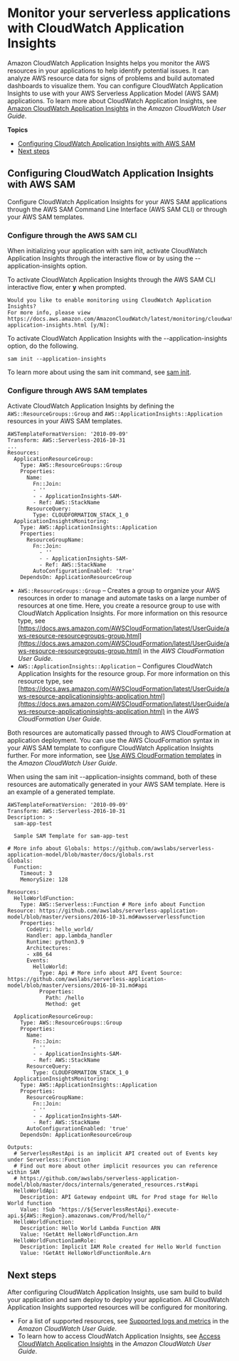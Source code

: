 # Monitor your serverless applications with CloudWatch Application Insights<a name="monitor-app-insights"></a>

 Amazon CloudWatch Application Insights helps you monitor the AWS resources in your applications to help identify potential issues\. It can analyze AWS resource data for signs of problems and build automated dashboards to visualize them\. You can configure CloudWatch Application Insights to use with your AWS Serverless Application Model \(AWS SAM\) applications\. To learn more about CloudWatch Application Insights, see [Amazon CloudWatch Application Insights](https://docs.aws.amazon.com/AmazonCloudWatch/latest/monitoring/cloudwatch-application-insights.html) in the *Amazon CloudWatch User Guide*\. 

**Topics**
+ [Configuring CloudWatch Application Insights with AWS SAM](#monitor-app-insights-configure)
+ [Next steps](#monitor-app-insights-next)

## Configuring CloudWatch Application Insights with AWS SAM<a name="monitor-app-insights-configure"></a>

 Configure CloudWatch Application Insights for your AWS SAM applications through the AWS SAM Command Line Interface \(AWS SAM CLI\) or through your AWS SAM templates\. 

### Configure through the AWS SAM CLI<a name="monitor-app-insights-configure-cli"></a>

 When initializing your application with sam init, activate CloudWatch Application Insights through the interactive flow or by using the \-\-application\-insights option\. 

 To activate CloudWatch Application Insights through the AWS SAM CLI interactive flow, enter **y** when prompted\. 

```
Would you like to enable monitoring using CloudWatch Application Insights?
For more info, please view https://docs.aws.amazon.com/AmazonCloudWatch/latest/monitoring/cloudwatch-application-insights.html [y/N]:
```

 To activate CloudWatch Application Insights with the \-\-application\-insights option, do the following\. 

```
sam init --application-insights
```

 To learn more about using the sam init command, see [sam init](sam-cli-command-reference-sam-init.md)\. 

### Configure through AWS SAM templates<a name="monitor-app-insights-configure-template"></a>

 Activate CloudWatch Application Insights by defining the `AWS::ResourceGroups::Group` and `AWS::ApplicationInsights::Application` resources in your AWS SAM templates\. 

```
AWSTemplateFormatVersion: '2010-09-09'
Transform: AWS::Serverless-2016-10-31 
...
Resources:
  ApplicationResourceGroup:
    Type: AWS::ResourceGroups::Group
    Properties:
      Name:
        Fn::Join:
        - ''
        - - ApplicationInsights-SAM-
        - Ref: AWS::StackName
      ResourceQuery:
        Type: CLOUDFORMATION_STACK_1_0
  ApplicationInsightsMonitoring:
    Type: AWS::ApplicationInsights::Application
    Properties:
      ResourceGroupName:
        Fn::Join:
          - ''
          - - ApplicationInsights-SAM-
          - Ref: AWS::StackName
        AutoConfigurationEnabled: 'true'
    DependsOn: ApplicationResourceGroup
```
+  `AWS::ResourceGroups::Group` – Creates a group to organize your AWS resources in order to manage and automate tasks on a large number of resources at one time\. Here, you create a resource group to use with CloudWatch Application Insights\. For more information on this resource type, see [https://docs.aws.amazon.com/AWSCloudFormation/latest/UserGuide/aws-resource-resourcegroups-group.html](https://docs.aws.amazon.com/AWSCloudFormation/latest/UserGuide/aws-resource-resourcegroups-group.html) in the *AWS CloudFormation User Guide*\. 
+  `AWS::ApplicationInsights::Application` – Configures CloudWatch Application Insights for the resource group\. For more information on this resource type, see [https://docs.aws.amazon.com/AWSCloudFormation/latest/UserGuide/aws-resource-applicationinsights-application.html](https://docs.aws.amazon.com/AWSCloudFormation/latest/UserGuide/aws-resource-applicationinsights-application.html) in the *AWS CloudFormation User Guide*\. 

 Both resources are automatically passed through to AWS CloudFormation at application deployment\. You can use the AWS CloudFormation syntax in your AWS SAM template to configure CloudWatch Application Insights further\. For more information, see [Use AWS CloudFormation templates](https://docs.aws.amazon.com/AmazonCloudWatch/latest/monitoring/appinsights-cloudformation.html) in the *Amazon CloudWatch User Guide*\. 

 When using the sam init \-\-application\-insights command, both of these resources are automatically generated in your AWS SAM template\. Here is an example of a generated template\. 

```
AWSTemplateFormatVersion: '2010-09-09'
Transform: AWS::Serverless-2016-10-31
Description: >
  sam-app-test
  
  Sample SAM Template for sam-app-test

# More info about Globals: https://github.com/awslabs/serverless-application-model/blob/master/docs/globals.rst
Globals:
  Function:
    Timeout: 3
    MemorySize: 128

Resources:
  HelloWorldFunction:
    Type: AWS::Serverless::Function # More info about Function Resource: https://github.com/awslabs/serverless-application-model/blob/master/versions/2016-10-31.md#awsserverlessfunction
    Properties:
      CodeUri: hello_world/
      Handler: app.lambda_handler
      Runtime: python3.9
      Architectures:
      - x86_64
      Events:
        HelloWorld:
          Type: Api # More info about API Event Source: https://github.com/awslabs/serverless-application-model/blob/master/versions/2016-10-31.md#api
          Properties:
            Path: /hello
            Method: get

  ApplicationResourceGroup:
    Type: AWS::ResourceGroups::Group
    Properties:
      Name:
        Fn::Join:
        - ''
        - - ApplicationInsights-SAM-
        - Ref: AWS::StackName
      ResourceQuery:
      	Type: CLOUDFORMATION_STACK_1_0
  ApplicationInsightsMonitoring:
    Type: AWS::ApplicationInsights::Application
    Properties:
      ResourceGroupName:
        Fn::Join:
        - ''
        - - ApplicationInsights-SAM-
        - Ref: AWS::StackName
      AutoConfigurationEnabled: 'true'
    DependsOn: ApplicationResourceGroup
    
Outputs:
  # ServerlessRestApi is an implicit API created out of Events key under Serverless::Function
  # Find out more about other implicit resources you can reference within SAM
  # https://github.com/awslabs/serverless-application-model/blob/master/docs/internals/generated_resources.rst#api
  HelloWorldApi:
    Description: API Gateway endpoint URL for Prod stage for Hello World function
    Value: !Sub "https://${ServerlessRestApi}.execute-api.${AWS::Region}.amazonaws.com/Prod/hello/"
  HelloWorldFunction:
    Description: Hello World Lambda Function ARN
    Value: !GetAtt HelloWorldFunction.Arn
  HelloWorldFunctionIamRole:
    Description: Implicit IAM Role created for Hello World function
    Value: !GetAtt HelloWorldFunctionRole.Arn
```

## Next steps<a name="monitor-app-insights-next"></a>

 After configuring CloudWatch Application Insights, use sam build to build your application and sam deploy to deploy your application\. All CloudWatch Application Insights supported resources will be configured for monitoring\. 
+  For a list of supported resources, see [Supported logs and metrics](https://docs.aws.amazon.com/AmazonCloudWatch/latest/monitoring/appinsights-logs-and-metrics.html) in the *Amazon CloudWatch User Guide*\. 
+  To learn how to access CloudWatch Application Insights, see [Access CloudWatch Application Insights](https://docs.aws.amazon.com/AmazonCloudWatch/latest/monitoring/appinsights-accessing.html) in the *Amazon CloudWatch User Guide*\. 